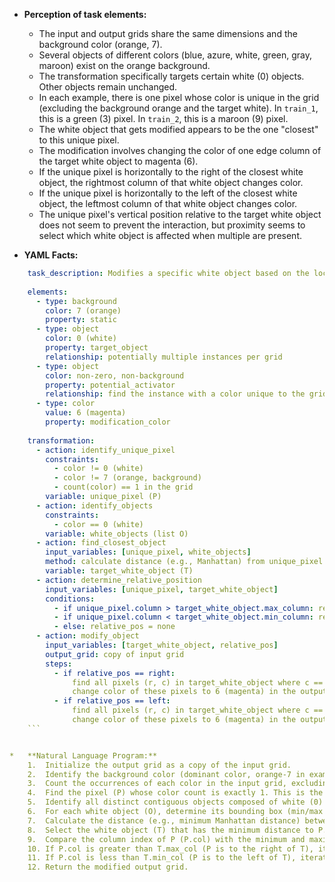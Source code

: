 *   **Perception of task elements:**
    *   The input and output grids share the same dimensions and the background color (orange, 7).
    *   Several objects of different colors (blue, azure, white, green, gray, maroon) exist on the orange background.
    *   The transformation specifically targets certain white (0) objects. Other objects remain unchanged.
    *   In each example, there is one pixel whose color is unique in the grid (excluding the background orange and the target white). In `train_1`, this is a green (3) pixel. In `train_2`, this is a maroon (9) pixel.
    *   The white object that gets modified appears to be the one "closest" to this unique pixel.
    *   The modification involves changing the color of one edge column of the target white object to magenta (6).
    *   If the unique pixel is horizontally to the right of the closest white object, the rightmost column of that white object changes color.
    *   If the unique pixel is horizontally to the left of the closest white object, the leftmost column of that white object changes color.
    *   The unique pixel's vertical position relative to the target white object does not seem to prevent the interaction, but proximity seems to select which white object is affected when multiple are present.

*   **YAML Facts:**
    
```yaml
    task_description: Modifies a specific white object based on the location of a unique colored pixel.
    
    elements:
      - type: background
        color: 7 (orange)
        property: static
      - type: object
        color: 0 (white)
        property: target_object
        relationship: potentially multiple instances per grid
      - type: object
        color: non-zero, non-background
        property: potential_activator
        relationship: find the instance with a color unique to the grid
      - type: color
        value: 6 (magenta)
        property: modification_color
    
    transformation:
      - action: identify_unique_pixel
        constraints:
          - color != 0 (white)
          - color != 7 (orange, background)
          - count(color) == 1 in the grid
        variable: unique_pixel (P)
      - action: identify_objects
        constraints:
          - color == 0 (white)
        variable: white_objects (list O)
      - action: find_closest_object
        input_variables: [unique_pixel, white_objects]
        method: calculate distance (e.g., Manhattan) from unique_pixel to each white_object's bounding box. Select the white_object with the minimum distance.
        variable: target_white_object (T)
      - action: determine_relative_position
        input_variables: [unique_pixel, target_white_object]
        conditions:
          - if unique_pixel.column > target_white_object.max_column: relative_pos = right
          - if unique_pixel.column < target_white_object.min_column: relative_pos = left
          - else: relative_pos = none
      - action: modify_object
        input_variables: [target_white_object, relative_pos]
        output_grid: copy of input grid
        steps:
          - if relative_pos == right:
              find all pixels (r, c) in target_white_object where c == target_white_object.max_column
              change color of these pixels to 6 (magenta) in the output grid.
          - if relative_pos == left:
              find all pixels (r, c) in target_white_object where c == target_white_object.min_column
              change color of these pixels to 6 (magenta) in the output grid.
    ```


*   **Natural Language Program:**
    1.  Initialize the output grid as a copy of the input grid.
    2.  Identify the background color (dominant color, orange-7 in examples).
    3.  Count the occurrences of each color in the input grid, excluding the background color and white (0).
    4.  Find the pixel (P) whose color count is exactly 1. This is the 'unique activating pixel'. If no such pixel exists, make no changes.
    5.  Identify all distinct contiguous objects composed of white (0) pixels.
    6.  For each white object (O), determine its bounding box (min/max row and column).
    7.  Calculate the distance (e.g., minimum Manhattan distance) between the unique activating pixel (P) and each white object (O). The distance can be measured from P to the nearest pixel within O or the nearest point on O's bounding box.
    8.  Select the white object (T) that has the minimum distance to P.
    9.  Compare the column index of P (P.col) with the minimum and maximum column indices of T's bounding box (T.min_col, T.max_col).
    10. If P.col is greater than T.max_col (P is to the right of T), iterate through all pixels belonging to T located in column T.max_col and change their color to magenta (6) in the output grid.
    11. If P.col is less than T.min_col (P is to the left of T), iterate through all pixels belonging to T located in column T.min_col and change their color to magenta (6) in the output grid.
    12. Return the modified output grid.